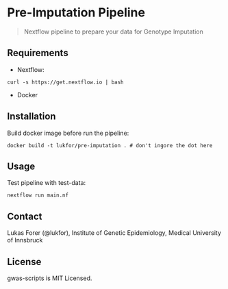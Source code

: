 # Pre-Imputation Pipeline

> Nextflow pipeline to prepare your data for Genotype Imputation

## Requirements

- Nextflow:

```
curl -s https://get.nextflow.io | bash
```

- Docker

## Installation

Build docker image before run the pipeline:

```
docker build -t lukfor/pre-imputation . # don't ingore the dot here
```


## Usage

Test pipeline with test-data:

```
nextflow run main.nf
```

## Contact

Lukas Forer (@lukfor), Institute of Genetic Epidemiology, Medical University of Innsbruck

## License
gwas-scripts is MIT Licensed.
